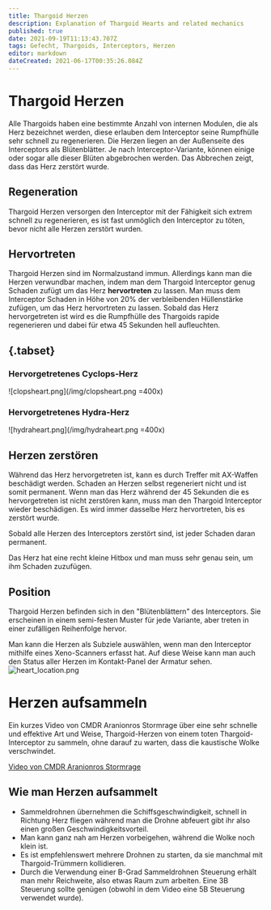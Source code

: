 ```yaml
---
title: Thargoid Herzen
description: Explanation of Thargoid Hearts and related mechanics
published: true
date: 2021-09-19T11:13:43.707Z
tags: Gefecht, Thargoids, Interceptors, Herzen
editor: markdown
dateCreated: 2021-06-17T00:35:26.084Z
---
```


# Thargoid Herzen
Alle Thargoids haben eine bestimmte Anzahl von internen Modulen, die als Herz bezeichnet werden, diese erlauben dem Interceptor seine Rumpfhülle sehr schnell zu regenerieren. Die Herzen liegen an der Außenseite des Interceptors als Blütenblätter. Je nach Interceptor-Variante, können einige oder sogar alle dieser Blüten abgebrochen werden. Das Abbrechen zeigt, dass das Herz zerstört wurde.

## Regeneration

Thargoid Herzen versorgen den Interceptor mit der Fähigkeit sich extrem schnell zu regenerieren, es ist fast unmöglich den Interceptor zu töten, bevor nicht alle Herzen zerstört wurden.

## Hervortreten

Thargoid Herzen sind im Normalzustand immun. Allerdings kann man die Herzen verwundbar machen, indem man dem Thargoid Interceptor genug Schaden zufügt um das Herz **hervortreten** zu lassen. Man muss dem Interceptor Schaden in Höhe von 20% der verbleibenden Hüllenstärke zufügen, um das Herz hervortreten zu lassen. Sobald das Herz hervorgetreten ist wird es die Rumpfhülle des Thargoids rapide regenerieren und dabei für etwa 45 Sekunden hell aufleuchten.

## {.tabset}

### Hervorgetretenes Cyclops-Herz
!\[clopsheart.png\](/img/clopsheart.png =400x)

### Hervorgetretenes Hydra-Herz
!\[hydraheart.png\](/img/hydraheart.png =400x)

## Herzen zerstören

Während das Herz hervorgetreten ist, kann es durch Treffer mit AX-Waffen beschädigt werden. Schaden an Herzen selbst regeneriert nicht und ist somit permanent. Wenn man das Herz während der 45 Sekunden die es hervorgetreten ist nicht zerstören kann, muss man den Thargoid Interceptor wieder beschädigen. Es wird immer dasselbe Herz hervortreten, bis es zerstört wurde.

Sobald alle Herzen des Interceptors zerstört sind, ist jeder Schaden daran permanent.

Das Herz hat eine recht kleine Hitbox und man muss sehr genau sein, um ihm Schaden zuzufügen.

## Position

Thargoid Herzen befinden sich in den "Blütenblättern" des Interceptors. Sie erscheinen in einem semi-festen Muster für jede Variante, aber treten in einer zufälligen Reihenfolge hervor.

Man kann die Herzen als Subziele auswählen, wenn man den Interceptor mithilfe eines Xeno-Scanners erfasst hat. Auf diese Weise kann man auch den Status aller Herzen im Kontakt-Panel der Armatur sehen.![heart_location.png](/img/heart_location.png)

# Herzen aufsammeln

Ein kurzes Video von CMDR Aranionros Stormrage über eine sehr schnelle und effektive Art und Weise, Thargoid-Herzen von einem toten Thargoid-Interceptor zu sammeln, ohne darauf zu warten, dass die kaustische Wolke verschwindet.

[Video von CMDR Aranionros Stormrage](https://youtu.be/YBM9TqCZJMg)


## Wie man Herzen aufsammelt
- Sammeldrohnen übernehmen die Schiffsgeschwindigkeit, schnell in Richtung Herz fliegen während man die Drohne abfeuert gibt ihr also einen großen Geschwindigkeitsvorteil.
- Man kann ganz nah am Herzen vorbeigehen, während die Wolke noch klein ist.
- Es ist empfehlenswert mehrere Drohnen zu starten, da sie manchmal mit Thargoid-Trümmern kollidieren.
- Durch die Verwendung einer B-Grad Sammeldrohnen Steuerung erhält man mehr Reichweite, also etwas Raum zum arbeiten. Eine 3B Steuerung sollte genügen (obwohl in dem Video eine 5B Steuerung verwendet wurde).